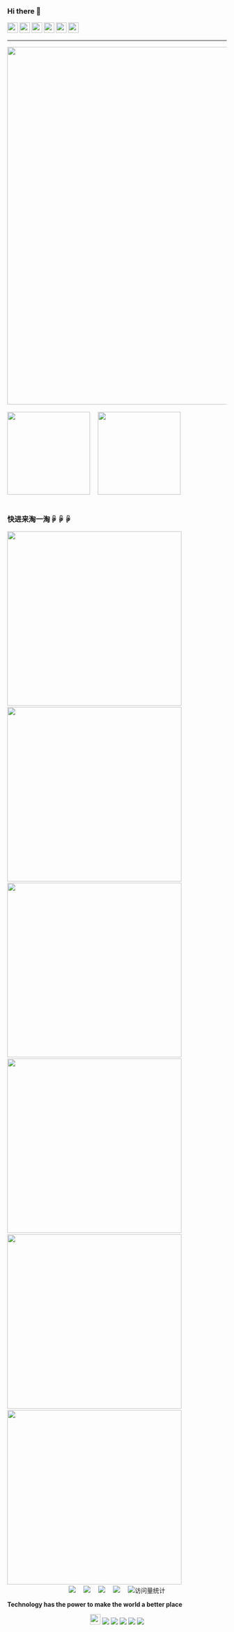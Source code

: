 ### Hi there 👋

<!--
**Code-Newborn/Code-Newborn** is a ✨ _special_ ✨ repository because its `README.md` (this file) appears on your GitHub profile.

Here are some ideas to get you started:

- 🔭 I’m currently working on ...
- 🌱 I’m currently learning ...
- 👯 I’m looking to collaborate on ...
- 🤔 I’m looking for help with ...
- 💬 Ask me about ...
- 📫 How to reach me: ...
- 😄 Pronouns: ...
- ⚡ Fun fact: ...
-->


<!-- 语言图标
<img height="24px" src="https://img.shields.io/badge/-C-5A88B1?style=flat-square&logo=C&logoColor=FFFFFF" />
-->
<div align="left"> 
  <span >
    <img height="24px" src="https://img.shields.io/badge/-C-5A88B1?&logo=C&logoColor=FFFFFF" />
    <img height="24px" src="https://img.shields.io/badge/-C++-5A88B1?&logo=cplusplus&logoColor=FFFFFF" />
    <img height="24px" src="https://img.shields.io/badge/-Pytorch-DFE4EA?&logo=pytorch&logoColor=EE4C2C" />
    <img height="24px" src="https://img.shields.io/badge/-Python-FFE15F?&logo=python&logoColor=4280B2" />
    <img height="24px" src="https://img.shields.io/badge/-Qt-41CD52?&logo=Qt&logoColor=FFFFFF" />
    <img height="24px" src="https://img.shields.io/badge/-CMake-064F8C?&logo=CMake&logoColor=B91E28" />
  </span>
</div>

<!-- 分隔线 -->
<hr>

<!-- 奖杯展示 -->
<div align="left">
  <img width="820px" src="https://github-profile-trophy.vercel.app/?username=Code-Newborn&row=1&column=6" /> 
</div>

<br>

<!-- 数据统计展示 -->
<div align="left">
  <span >
    <a href="https://github.com/Code-Newborn/">
      <img height="190px" src="https://github-readme-stats.vercel.app/api?username=Code-Newborn&show_icons=true&theme=calm" /></a>&emsp;
    <a href="https://github.com/Code-Newborn/">
      <img height="190px" src="https://github-readme-stats.vercel.app/api/top-langs/?username=Code-Newborn&layout=compact" /></a>&emsp;
  </span>
</div>

<br>

### 快进来淘一淘☟☟☟
<!-- 置顶仓库 -->
<div align="left">
  <a href="https://github.com/Code-Newborn/DDPG"><img width="400px" src="https://github-readme-stats.vercel.app/api/pin/?username=Code-Newborn&repo=DDPG&show_owner=true&title_color=fff&icon_color=f9f9f9&text_color=9f9f9f&bg_color=151515" /></a>&emsp;
  <a href="https://github.com/Code-Newborn/PSO"><img width="400px" src="https://github-readme-stats.vercel.app/api/pin/?username=Code-Newborn&repo=PSO&show_owner=true&title_color=fff&icon_color=f9f9f9&text_color=9f9f9f&bg_color=151515" /></a>&emsp;<br>
  <a href="https://github.com/Code-Newborn/Qt_MultiThread_Method"><img width="400px" src="https://github-readme-stats.vercel.app/api/pin/?username=Code-Newborn&repo=Qt_MultiThread_Method&show_owner=true&title_color=fff&icon_color=f9f9f9&text_color=9f9f9f&bg_color=151515" /></a>&emsp;
  <a href="https://github.com/Code-Newborn/SpotDetection_CircleFitting"><img width="400px" src="https://github-readme-stats.vercel.app/api/pin/?username=Code-Newborn&repo=SpotDetection_CircleFitting&show_owner=true&title_color=fff&icon_color=f9f9f9&text_color=9f9f9f&bg_color=151515" /></a>&emsp;<br>
  <a href="https://github.com/Code-Newborn/Code-Newborn.github.io"><img width="400px" src="https://github-readme-stats.vercel.app/api/pin/?username=Code-Newborn&repo=Code-Newborn.github.io&show_owner=true&title_color=fff&icon_color=f9f9f9&text_color=9f9f9f&bg_color=151515" /></a>&emsp;
  <a href="https://github.com/Code-Newborn/EyeInHandCalibrate"><img width="400px" src="https://github-readme-stats.vercel.app/api/pin/?username=Code-Newborn&repo=EyeInHandCalibrate&show_owner=true&title_color=fff&icon_color=f9f9f9&text_color=9f9f9f&bg_color=151515" /></a>&emsp;<br>
</div>

<!-- 链接徽章 -->
<div align="center">
  <a href="https://www.cznewborn.com"><img src="https://img.shields.io/badge/Website-博客-blue" /></a>&emsp;
  <a href="https://space.bilibili.com/23473180/"><img src="https://img.shields.io/badge/Bilibili-B站-ff69b4" /></a>&emsp;
  <a href="https://blog.csdn.net/qq_35578171/"><img src="https://img.shields.io/badge/CSDN-论坛-c32136" /></a>&emsp;
  <a href="https://www.zhihu.com/people/zhjunqiu"><img src="https://img.shields.io/badge/Zhihu-知乎-blue" /></a>&emsp;
  <!-- visitor statistics logo 访问量统计徽标 -->
  <img src="https://badges.strrl.dev/visits/Code-Newborn/Code-Newborn?&label=Views&color=0e75b6&style=flat&logo=github" alt="访问量统计" />
</div>

<p>
  <b>
    Technology has the power to make the world a better place
  </b>
</p>

<div align="center">
  <a href="https://www.cznewborn.com">
    <img height="24px" src="https://img.shields.io/badge/Blog-博客-blue" /></a>
  <a href="https://github.com/Code-Newborn">
    <img src="https://badges.strrl.dev/visits/Code-Newborn/Code-Newborn?&color=black&logo=github"></a>
  <a href="https://github.com/Code-Newborn">
    <img src="https://badges.strrl.dev/years/Code-Newborn?&color=black&logo=github"></a>
  <a href="https://github.com/Code-Newborn?tab=repositories">
    <img src="https://badges.strrl.dev/repos/Code-Newborn?&color=black&logo=github"></a>
  <a href="https://gist.github.com/Code-Newborn">
    <img src="https://badges.strrl.dev/gists/Code-Newborn?&color=black&logo=github"></a>
  <a href="https://github.com/Code-Newborn">
    <img src="https://badges.strrl.dev/commits/monthly/Code-Newborn?&color=black&logo=github"></a>
</div>
